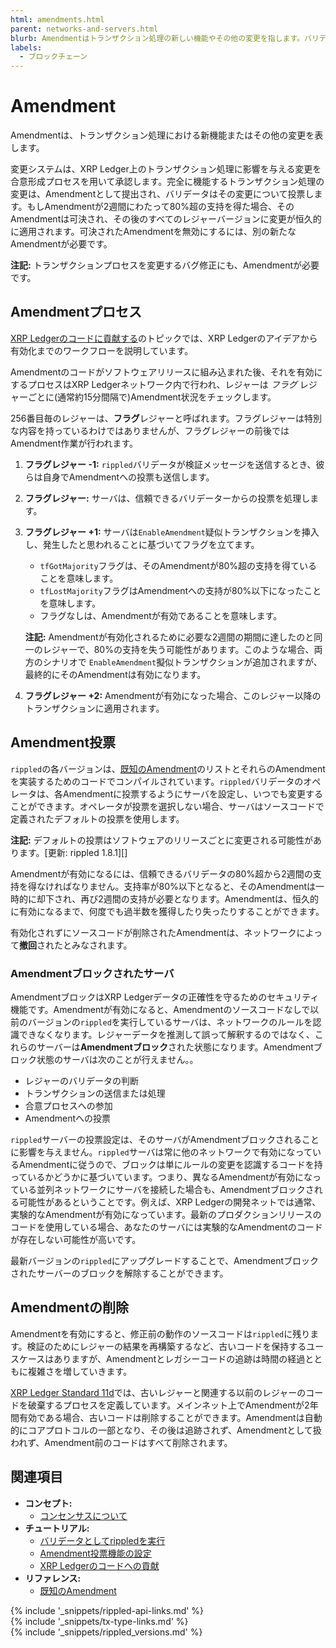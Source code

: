 ```yaml
---
html: amendments.html
parent: networks-and-servers.html
blurb: Amendmentはトランザクション処理の新しい機能やその他の変更を指します。バリデータはコンセンサスを通して連携し、XRP Ledgerにこれらのアップグレードを順序正しく適用します。
labels:
  - ブロックチェーン
---
```

# Amendment

Amendmentは、トランザクション処理における新機能またはその他の変更を表します。

変更システムは、XRP Ledger上のトランザクション処理に影響を与える変更を合意形成プロセスを用いて承認します。完全に機能するトランザクション処理の変更は、Amendmentとして提出され、バリデータはその変更について投票します。もしAmendmentが2週間にわたって80%超の支持を得た場合、そのAmendmentは可決され、その後のすべてのレジャーバージョンに変更が恒久的に適用されます。可決されたAmendmentを無効にするには、別の新たなAmendmentが必要です。

**注記:** トランザクションプロセスを変更するバグ修正にも、Amendmentが必要です。

<!-- Amendmentチュートリアルに移動します。
すべてのAmendmentには、16進数の一意な短い名前があります。短い名前は読みやすくするためだけのものです。サーバは同じ Amendment IDを表すのに異なる名前を使うことができ、その名前が一意であることは保証されていません。Amendment IDは、Amendmentの短い名前のSHA-512Halfハッシュでなければなりません。
-->

## Amendmentプロセス

[XRP Ledgerのコードに貢献する](contribute-code-flow.html)のトピックでは、XRP Ledgerのアイデアから有効化までのワークフローを説明しています。

Amendmentのコードがソフトウェアリリースに組み込まれた後、それを有効にするプロセスはXRP Ledgerネットワーク内で行われ、レジャーは _フラグ_ レジャーごとに(通常約15分間隔で)Amendment状況をチェックします。

256番目毎のレジャーは、**フラグ**レジャーと呼ばれます。フラグレジャーは特別な内容を持っているわけではありませんが、フラグレジャーの前後ではAmendment作業が行われます。

1. **フラグレジャー -1:** `rippled`バリデータが検証メッセージを送信するとき、彼らは自身でAmendmentへの投票も送信します。
2. **フラグレジャー:** サーバは、信頼できるバリデーターからの投票を処理します。
3. **フラグレジャー +1:** サーバは`EnableAmendment`疑似トランザクションを挿入し、発生したと思われることに基づいてフラグを立てます。
    * `tfGotMajority`フラグは、そのAmendmentが80%超の支持を得ていることを意味します。
    * `tfLostMajority`フラグはAmendmentへの支持が80%以下になったことを意味します。
    * フラグなしは、Amendmentが有効であることを意味します。

    **注記:** Amendmentが有効化されるために必要な2週間の期間に達したのと同一のレジャーで、80%の支持を失う可能性があります。このような場合、両方のシナリオで `EnableAmendment`擬似トランザクションが追加されますが、最終的にそのAmendmentは有効になります。

4. **フラグレジャー +2:** Amendmentが有効になった場合、このレジャー以降のトランザクションに適用されます。


## Amendment投票

`rippled`の各バージョンは、[既知のAmendment](known-amendments.html)のリストとそれらのAmendmentを実装するためのコードでコンパイルされています。`rippled`バリデータのオペレータは、各Amendmentに投票するようにサーバを設定し、いつでも変更することができます。オペレータが投票を選択しない場合、サーバはソースコードで定義されたデフォルトの投票を使用します。

**注記:** デフォルトの投票はソフトウェアのリリースごとに変更される可能性があります。[更新: rippled 1.8.1][]

Amendmentが有効になるには、信頼できるバリデータの80%超から2週間の支持を得なければなりません。支持率が80%以下となると、そのAmendmentは一時的に却下され、再び2週間の支持が必要となります。Amendmentは、恒久的に有効になるまで、何度でも過半数を獲得したり失ったりすることができます。

有効化されずにソースコードが削除されたAmendmentは、ネットワークによって**撤回**されたとみなされます。


### Amendmentブロックされたサーバ
<a id="amendment-blocked"></a>

AmendmentブロックはXRP Ledgerデータの正確性を守るためのセキュリティ機能です。Amendmentが有効になると、Amendmentのソースコードなしで以前のバージョンの`rippled`を実行しているサーバは、ネットワークのルールを認識できなくなります。レジャーデータを推測して誤って解釈するのではなく、これらのサーバーは**Amendmentブロック**された状態になります。Amendmentブロック状態のサーバは次のことが行えません。。

* レジャーのバリデータの判断
* トランザクションの送信または処理
* 合意プロセスへの参加
* Amendmentへの投票

`rippled`サーバーの投票設定は、そのサーバがAmendmentブロックされることに影響を与えません。`rippled`サーバは常に他のネットワークで有効になっているAmendmentに従うので、ブロックは単にルールの変更を認識するコードを持っているかどうかに基づいています。つまり、異なるAmendmentが有効になっている並列ネットワークにサーバを接続した場合も、Amendmentブロックされる可能性があるということです。例えば、XRP Ledgerの開発ネットでは通常、実験的なAmendmentが有効になっています。最新のプロダクションリリースのコードを使用している場合、あなたのサーバには実験的なAmendmentのコードが存在しない可能性が高いです。

最新バージョンの`rippled`にアップグレードすることで、Amendmentブロックされたサーバーのブロックを解除することができます。


## Amendmentの削除

Amendmentを有効にすると、修正前の動作のソースコードは`rippled`に残ります。検証のためにレジャーの結果を再構築するなど、古いコードを保持するユースケースはありますが、Amendmentとレガシーコードの追跡は時間の経過とともに複雑さを増していきます。

[XRP Ledger Standard 11d](https://github.com/XRPLF/XRPL-Standards/discussions/19)では、古いレジャーと関連する以前のレジャーのコードを破棄するプロセスを定義しています。メインネット上でAmendmentが2年間有効である場合、古いコードは削除することができます。Amendmentは自動的にコアプロトコルの一部となり、その後は追跡されず、Amendmentとして扱われず、Amendment前のコードはすべて削除されます。


## 関連項目

- **コンセプト:**
    - [コンセンサスについて](intro-to-consensus.html)
- **チュートリアル:**
    - [バリデータとしてrippledを実行](run-rippled-as-a-validator.html)
    - [Amendment投票機能の設定](configure-amendment-voting.html)
    - [XRP Ledgerのコードへの貢献](contribute-code-flow.html)
- **リファレンス:**
    - [既知のAmendment](known-amendments.html)


<!--{# common link defs #}-->
{% include '_snippets/rippled-api-links.md' %}			
{% include '_snippets/tx-type-links.md' %}			
{% include '_snippets/rippled_versions.md' %}
